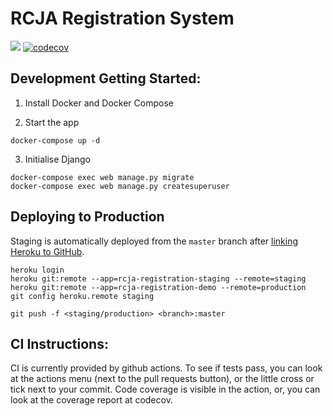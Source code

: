 # RCJA Registration System

![](https://github.com/MelbourneHighSchoolRobotics/RCJA_Registration_System/workflows/Django%20Build%20Tests/badge.svg
)
[![codecov](https://codecov.io/gh/MelbourneHighSchoolRobotics/RCJA_Registration_System/branch/master/graph/badge.svg?token=TGG6NwrrJw)](https://codecov.io/gh/MelbourneHighSchoolRobotics/RCJA_Registration_System)

## Development Getting Started:

1. Install Docker and Docker Compose

2. Start the app

```
docker-compose up -d
```

3. Initialise Django

```
docker-compose exec web manage.py migrate
docker-compose exec web manage.py createsuperuser
```

## Deploying to Production
Staging is automatically deployed from the `master` branch after [linking Heroku to GitHub](https://dashboard.heroku.com/apps/rcja-registration-staging/deploy/github).

```
heroku login
heroku git:remote --app=rcja-registration-staging --remote=staging
heroku git:remote --app=rcja-registration-demo --remote=production
git config heroku.remote staging

git push -f <staging/production> <branch>:master
```

## CI Instructions:

CI is currently provided by github actions. To see if tests pass, you can look at the actions menu (next to the pull requests button), or the little cross or tick next to your commit. Code coverage is visible in the action, or, you can look at the coverage report at codecov.
